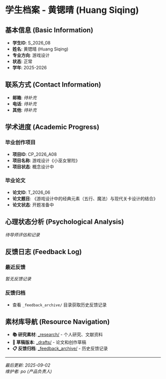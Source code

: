 # 学生档案 - 黄锶晴 (Huang Siqing)

## 基本信息 (Basic Information)

- **学生ID**: S_2026_08
- **姓名**: 黄锶晴 (Huang Siqing)
- **专业方向**: 游戏设计
- **状态**: 正常
- **学年**: 2025-2026

## 联系方式 (Contact Information)

- **邮箱**: *待补充*
- **电话**: *待补充*
- **其他**: *待补充*

## 学术进度 (Academic Progress)

### 毕业创作项目
- **项目ID**: CP_2026_A08
- **项目名称**: 游戏设计《小巫女冒险》
- **项目状态**: 概念设计中

### 毕业论文
- **论文ID**: T_2026_06
- **论文题目**: 《游戏设计中的经典元素（五行、魔法）与现代关卡设计的结合》
- **论文状态**: 开题准备中

## 心理状态分析 (Psychological Analysis)

*待导师评估和记录*

## 反馈日志 (Feedback Log)

### 最近反馈
*暂无反馈记录*

### 反馈归档
- 查看 `_feedback_archive/` 目录获取历史反馈记录

## 素材库导航 (Resource Navigation)

- **📚 研究素材**: [_research/](./_research/) - 个人研究、文献资料
- **📝 草稿版本**: [_drafts/](./_drafts/) - 论文和创作草稿
- **📋 反馈归档**: [_feedback_archive/](./_feedback_archive/) - 历史反馈记录

---

*最后更新: 2025-09-02*  
*维护者: po (产品负责人)*
